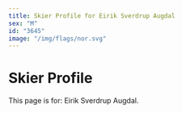 ```yaml
---
title: Skier Profile for Eirik Sverdrup Augdal
sex: "M"
id: "3645"
image: "/img/flags/nor.svg" 
---
```


# Skier Profile

This page is for: Eirik Sverdrup Augdal.
    